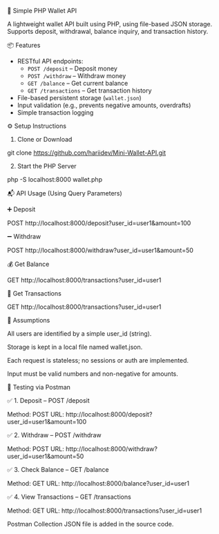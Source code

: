 💸 Simple PHP Wallet API

A lightweight wallet API built using PHP, using file-based JSON storage.  
Supports deposit, withdrawal, balance inquiry, and transaction history.


📦 Features

- RESTful API endpoints:
  - `POST /deposit` – Deposit money
  - `POST /withdraw` – Withdraw money
  - `GET /balance` – Get current balance
  - `GET /transactions` – Get transaction history
- File-based persistent storage (`wallet.json`)
- Input validation (e.g., prevents negative amounts, overdrafts)
- Simple transaction logging

⚙️ Setup Instructions

1. Clone or Download

git clone https://github.com/hariidev/Mini-Wallet-API.git

2. Start the PHP Server

php -S localhost:8000 wallet.php

📬 API Usage (Using Query Parameters)

➕ Deposit

POST http://localhost:8000/deposit?user_id=user1&amount=100


➖ Withdraw

POST http://localhost:8000/withdraw?user_id=user1&amount=50

💰 Get Balance

GET http://localhost:8000/transactions?user_id=user1


📜 Get Transactions

GET http://localhost:8000/transactions?user_id=user1


🧠 Assumptions

All users are identified by a simple user_id (string).

Storage is kept in a local file named wallet.json.

Each request is stateless; no sessions or auth are implemented.

Input must be valid numbers and non-negative for amounts.

🧪 Testing via Postman

✅ 1. Deposit – POST /deposit

Method: POST
URL:    http://localhost:8000/deposit?user_id=user1&amount=100

✅ 2. Withdraw – POST /withdraw

Method: POST
URL:    http://localhost:8000/withdraw?user_id=user1&amount=50

✅ 3. Check Balance – GET /balance

Method: GET
URL:    http://localhost:8000/balance?user_id=user1

✅ 4. View Transactions – GET /transactions

Method: GET
URL:    http://localhost:8000/transactions?user_id=user1


Postman Collection JSON file is added in the source code.
